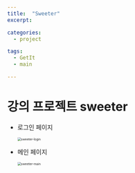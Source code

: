 ```yaml
---
title:  "Sweeter"
excerpt: 

categories:
  - project

tags:
  - GetIt
  - main

---
```


# 강의 프로젝트 sweeter



- 로그인 페이지

  <img src="/Users/admin/Documents/GitHub/ssunghyeon.github.io/assets/images/sweeter-login.png" alt="sweeter-login" style="zoom:50%;" />

- 메인 페이지

  <img src="/Users/admin/Documents/GitHub/ssunghyeon.github.io/assets/images/sweeter-main.png" alt="sweeter-main" style="zoom:50%;" />